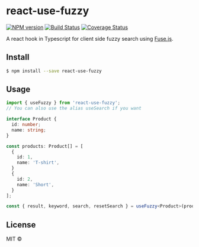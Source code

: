 # react-use-fuzzy

[![NPM version](https://img.shields.io/npm/v/react-use-fuzzy.svg?style=flat-square)](https://npmjs.org/package/react-use-fuzzy)
[![Build Status](https://img.shields.io/travis/hellojoshuatonga/react-use-fuzzy/master.svg?style=flat-square)](https://travis-ci.org/hellojoshuatonga/react-use-fuzzy)
[![Coverage Status](https://img.shields.io/codecov/c/github/hellojoshuatonga/react-use-fuzzy/master.svg?style=flat-square)](https://codecov.io/gh/hellojoshuatonga/react-use-fuzzy/branch/master)

A react hook in Typescript for client side fuzzy search using [Fuse.js](https://github.com/krisk/fuse).

## Install
```bash
$ npm install --save react-use-fuzzy
```

## Usage
```typescript
import { useFuzzy } from 'react-use-fuzzy';
// You can also use the alias useSearch if you want

interface Product {
  id: number;
  name: string;
}

const products: Product[] = [
  {
    id: 1,
    name: 'T-shirt',
  }
  {
    id: 2,
    name: 'Short',
  }
];

const { result, keyword, search, resetSearch } = useFuzzy<Product>(products, { keywords: ['name'] });
```

## License
MIT ©
